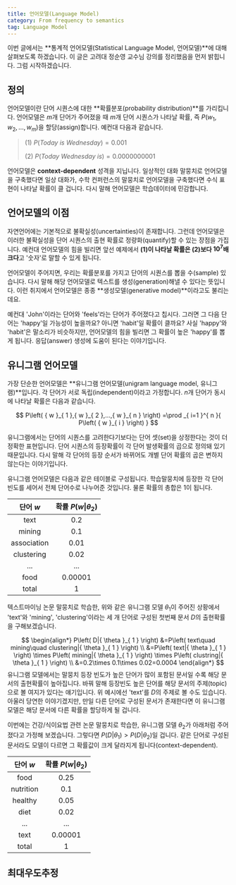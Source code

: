 ```yaml
---
title: 언어모델(Language Model)
category: From frequency to semantics
tag: Language Model
---
```


이번 글에서는 **통계적 언어모델(Statistical Language Model, 언어모델)**에 대해 살펴보도록 하겠습니다. 이 글은 고려대 정순영 교수님 강의를 정리했음을 먼저 밝힙니다. 그럼 시작하겠습니다.





## 정의

언어모델이란 단어 시퀀스에 대한 **확률분포(probability distribution)**를 가리킵니다. 언어모델은 $m$개 단어가 주어졌을 때 $m$개 단어 시퀀스가 나타날 확률, 즉 $P(w_1, w_2, ..., w_m)$을 할당(assign)합니다. 예컨대 다음과 같습니다.

> (1) $P(Today\ is\ Wednesday)=0.001$
>
> (2) $P(Today\ Wednesday\ is)=0.0000000001$

언어모델은 **context-dependent** 성격을 지닙니다. 일상적인 대화 말뭉치로 언어모델을 구축했다면 일상 대화가, 수학 컨퍼런스의 말뭉치로 언어모델을 구축했다면 수식 표현이 나타날 확률이 클 겁니다. 다시 말해 언어모델은 학습데이터에 민감합니다.





## 언어모델의 이점

자연언어에는 기본적으로 불확실성(uncertainties)이 존재합니다. 그런데 언어모델은 이러한 불확실성을 단어 시퀀스의 출현 확률로 정량화(quantify)할 수 있는 장점을 가집니다. 예컨대 언어모델의 힘을 빌리면 앞선 예제에서 **(1)이 나타날 확률은 (2)보다 $10^7$배 크다**고 '숫자'로 말할 수 있게 됩니다.

언어모델이 주어지면, 우리는 확률분포를 가지고 단어의 시퀀스를 뽑을 수(sample) 있습니다. 다시 말해 해당 언어모델로 텍스트를 생성(generation)해낼 수 있다는 뜻입니다. 이런 취지에서 언어모델은 종종 **생성모델(generative model)**이라고도 불리는데요. 

예컨대 'John'이라는 단어와 'feels'라는 단어가 주어졌다고 칩시다. 그러면 그 다음 단어는 'happy'일 가능성이 높을까요? 아니면 'habit'일 확률이 클까요? 사실 'happy'와 'habit'은 말소리가 비슷하지만, 언어모델의 힘을 빌리면 그 확률이 높은 'happy'를 뽑게 됩니다. 응답(answer) 생성에 도움이 된다는 이야기입니다.





## 유니그램 언어모델

가장 단순한 언어모델은 **유니그램 언어모델(unigram language model, 유니그램)**입니다. 각 단어가 서로 독립(independent)이라고 가정합니다. $n$개 단어가 동시에 나타날 확률은 다음과 같습니다.



$$
P\left( { w }_{ 1 },{ w }_{ 2 },...,{ w }_{ n } \right) =\prod _{ i=1 }^{ n }{ P\left( { w }_{ i } \right)  }
$$


유니그램에서는 단어의 시퀀스를 고려한다기보다는 단어 셋(set)을 상정한다는 것이 더 정확한 표현입니다. 단어 시퀀스의 등장확률이 각 단어 발생확률의 곱으로 정의돼 있기 때문입니다. 다시 말해 각 단어의 등장 순서가 바뀌어도 개별 단어 확률의 곱은 변하지 않는다는 이야기입니다. 

유니그램 언어모델은 다음과 같은 테이블로 구성됩니다. 학습말뭉치에 등장한 각 단어 빈도를 세어서 전체 단어수로 나누어준 것입니다. 물론 확률의 총합은 1이 됩니다.

|   단어 $w$    | 확률 $P(w$\|$θ_2)$ |
| :---------: | :--------------: |
|    text     |       0.2        |
|   mining    |       0.1        |
| association |       0.01       |
| clustering  |       0.02       |
|     ...     |       ...        |
|    food     |     0.00001      |
|    total    |        1         |

텍스트마이닝 논문 말뭉치로 학습한, 위와 같은 유니그램 모델 $θ_1$이 주어진 상황에서 'text'와 'mining', 'clustering'이라는 세 개 단어로 구성된 첫번째 문서 $D$의 출현확률을 구해보겠습니다.



$$
\begin{align*}
P\left( D|{ \theta  }_{ 1 } \right) &=P\left( text\quad mining\quad clustering|{ \theta  }_{ 1 } \right) \\ &=P\left( text|{ \theta  }_{ 1 } \right) \times P\left( mining|{ \theta  }_{ 1 } \right) \times P\left( clustring|{ \theta  }_{ 1 } \right) \\ &=0.2\times 0.1\times 0.02=0.0004
\end{align*}
$$
유니그램 모델에서는 말뭉치 등장 빈도가 높은 단어가 많이 포함된 문서일 수록 해당 문서의 출현확률이 높아집니다. 바꿔 말해 등장빈도 높은 단어를 해당 문서의 주제(topic)으로 볼 여지가 있다는 얘기입니다. 위 예시에선 'text'를 $D$의 주제로 볼 수도 있습니다. 아울러 당연한 이야기겠지만, 만일 다른 단어로 구성된 문서가 존재한다면 이 유니그램 모델은 해당 문서에 다른 확률을 할당하게 될 겁니다. 

이번에는 건강/식이요법 관련 논문 말뭉치로 학습한, 유니그램 모델 $θ_2$가 아래처럼 주어졌다고 가정해 보겠습니다. 그렇다면 $P(D$\|$θ_1)>P(D$\|$θ_2)$일 겁니다. 같은 단어로 구성된 문서라도 모델이 다르면 그 확률값이 크게 달라지게 됩니다(context-dependent).

|  단어 $w$   | 확률 $P(w$\|$θ_2)$ |
| :-------: | :--------------: |
|   food    |       0.25       |
| nutrition |       0.1        |
|  healthy  |       0.05       |
|   diet    |       0.02       |
|    ...    |       ...        |
|   text    |     0.00001      |
|   total   |        1         |





## 최대우도추정

